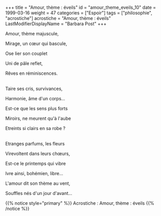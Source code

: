 +++
title = "Amour, thème : éveils"
id = "amour_theme_eveils_10"
date = 1999-03-16
weight = 47
categories = ["Espoir"]
tags = ["philosophie", "acrostiche"]
acrostiche = "Amour, thème : éveils"
LastModifierDisplayName = "Barbara Post"
+++

Amour, thème majuscule,

Mirage, un cœur qui bascule,

Ose lier son couplet

Uni de pâle reflet,

Rêves en réminiscences.

 \
Taire ses cris, survivances,

Harmonie, âme d'un corps...

Est-ce que les sens plus forts

Miroirs, ne meurent qu'à l'aube

Etreints si clairs en sa robe ?

 \
Etranges parfums, les fleurs

Virevoltent dans leurs chœurs,

Est-ce le printemps qui vibre

Ivre ainsi, bohémien, libre...

L'amour dit son thème au vent,

Souffles nés d'un jour d'avant...

{{% notice style="primary" %}}
Acrostiche : Amour, thème : éveils
{{% /notice %}}
